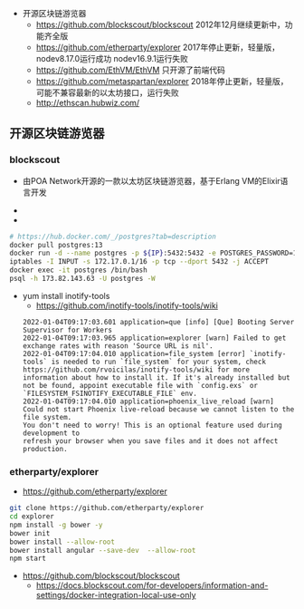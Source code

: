 - 开源区块链游览器
    - https://github.com/blockscout/blockscout 2012年12月继续更新中，功能齐全版
    - https://github.com/etherparty/explorer 2017年停止更新，轻量版，nodev8.17.0运行成功 nodev16.9.1运行失败
    - https://github.com/EthVM/EthVM 只开源了前端代码
    - https://github.com/metaspartan/explorer 2018年停止更新，轻量版，可能不兼容最新的以太坊接口，运行失败
    - http://ethscan.hubwiz.com/

## 开源区块链游览器

### blockscout
- 由POA Network开源的一款以太坊区块链游览器，基于Erlang VM的Elixir语言开发

- 
- 
```bash
# https://hub.docker.com/_/postgres?tab=description
docker pull postgres:13
docker run -d --name postgres -p ${IP}:5432:5432 -e POSTGRES_PASSWORD=15777866613 postgres:13
iptables -I INPUT -s 172.17.0.1/16 -p tcp --dport 5432 -j ACCEPT
docker exec -it postgres /bin/bash
psql -h 173.82.143.63 -U postgres -W
```

- yum install inotify-tools
    - https://github.com/inotify-tools/inotify-tools/wiki
    ```log
    2022-01-04T09:17:03.601 application=que [info] [Que] Booting Server Supervisor for Workers
    2022-01-04T09:17:03.965 application=explorer [warn] Failed to get exchange rates with reason 'Source URL is nil'.
    2022-01-04T09:17:04.010 application=file_system [error] `inotify-tools` is needed to run `file_system` for your system, check https://github.com/rvoicilas/inotify-tools/wiki for more information about how to install it. If it's already installed but not be found, appoint executable file with `config.exs` or `FILESYSTEM_FSINOTIFY_EXECUTABLE_FILE` env.
    2022-01-04T09:17:04.010 application=phoenix_live_reload [warn] Could not start Phoenix live-reload because we cannot listen to the file system.
    You don't need to worry! This is an optional feature used during development to
    refresh your browser when you save files and it does not affect production.
    ```

### etherparty/explorer
- https://github.com/etherparty/explorer

```bash
git clone https://github.com/etherparty/explorer 
cd explorer 
npm install -g bower -y 
bower init
bower install --allow-root
bower install angular --save-dev  --allow-root
npm start
```

- https://github.com/blockscout/blockscout
    - https://docs.blockscout.com/for-developers/information-and-settings/docker-integration-local-use-only
```
```